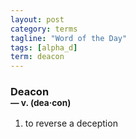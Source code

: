 ```yaml
---
layout: post
category: terms
tagline: "Word of the Day"
tags: [alpha_d]
term: deacon
---
```


<h3>Deacon<br/> <small>&mdash; v. (dea<span>&middot;</span>con)</small></h3>
<p><ol>
<li>to reverse a deception</li>
</ol></p>
